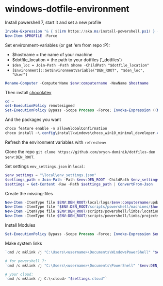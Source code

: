 # windows-dotfile-environment

Install powershell 7, start it and set a new profile

```powershell
Invoke-Expression "& { $(irm https://aka.ms/install-powershell.ps1) } -UseMSI -Preview"
New-Item $PROFILE -Force
```

Set environment-variables (or get 'em from repo :P):

- $hostname = the name of your machine
- $dotfile_location = the path to your dotfiles ('\_dotfiles')
- `$den_loc = Join-Path -Path $home -ChildPath "$dotfile_location"`
- `[Environment]::SetEnvironmentVariable("DEN_ROOT", "$den_loc", "User")`

```powershell
Rename-Computer -ComputerName $env:computername -NewName $hostname
```

Then install [chocolatey](https://chocolatey.org/)

```powershell
cd ~
set-ExecutionPolicy remotesigned
Set-ExecutionPolicy Bypass -Scope Process -Force; Invoke-Expression ((New-Object System.Net.WebClient).DownloadString('https://chocolatey.org/install.ps1'))
```

And the packages you want

```powershell
choco feature enable -n allowGlobalConfirmation
choco install ~\.config\install\windows\choco_win10_minimal_developer.config
```

Refresh the environment variables with `refreshenv`

Clone the repo `git clone https://github.com/oryon-dominik/dotfiles-den $env:DEN_ROOT`.

Set settings `env_settings.json` in `local`:

```powershell
$env_settings = "\local\env_settings.json"
$settings_path = Join-Path -Path $env:DEN_ROOT -ChildPath $env_settings
$settings = Get-Content -Raw -Path $settings_path | ConvertFrom-Json
```

Create the missing-files

```powershell
New-Item -ItemType file $ENV:DEN_ROOT/local/logs/$env:computername/updates.log
New-Item -ItemType file "$ENV:DEN_ROOT/scripts/powershell/machines/$hostname.ps1"
New-Item -ItemType file $ENV:DEN_ROOT/scripts/powershell/limbs/locations.ps1
New-Item -ItemType file $ENV:DEN_ROOT/scripts/powershell/limbs/projects.ps1
```

Install Modules

```powershell
Set-ExecutionPolicy Bypass -Scope Process -Force; Invoke-Expression $env:DEN_ROOT/install/windows/powershell_modules.ps1
```

Make system links

```powershell
`cmd /c mklink /j "C:\Users\<username>\Documents\WindowsPowerShell" "$env:DEN_ROOT\scripts\powershell"`

# for powershell 7:
`cmd /c mklink /j "C:\Users\<username>\Documents\PowerShell" "$env:DEN_ROOT\scripts\powershell"`

# your cloud:
`cmd /c mklink /j C:\<cloud> "$settings.cloud"`
```

